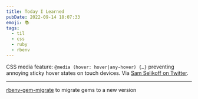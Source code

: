 ```yaml
---
title: Today I Learned
pubDate: 2022-09-14 18:07:33
emoji: 📚
tags:
  - til
  - css
  - ruby
  - rbenv
---
```


CSS media feature: `@media (hover: hover|any-hover) {…}` preventing annoying sticky hover states on touch devices. Via [Sam Selikoff on Twitter](https://twitter.com/samselikoff/status/1570089403468464129).

---

[rbenv-gem-migrate](https://github.com/nabeo/rbenv-gem-migrate) to migrate gems to a new version
